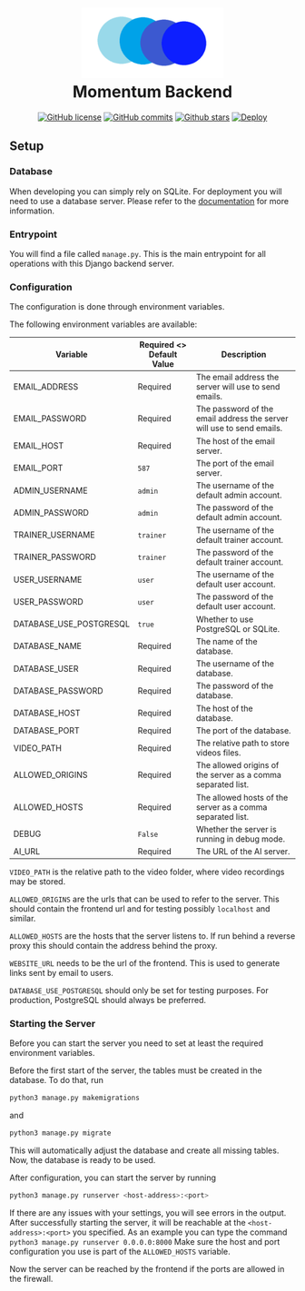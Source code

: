 <h1 align="center">
  <img src=".preview/Logo.png" width="250"><br>
  Momentum Backend
</h1>

<div align="center">
  
  [![GitHub license](https://img.shields.io/github/license/bp-momentum/backend.svg)](https://github.com/bp-momentum/backend/blob/main/LICENSE)
  [![GitHub commits](https://badgen.net/github/commits/bp-momentum/backend/main)](https://GitHub.com/bp-momentum/backend/commit/)
  [![Github stars](https://img.shields.io/github/stars/bp-momentum/backend.svg)](https://GitHub.com/bp-momentum/backend/stargazers/)
  [![Deploy](https://img.shields.io/github/workflow/status/bp-momentum/backend/Deploy)](https://github.com/bp-momentum/backend/actions/workflows/deploy.yml)

</div>

## Setup

### Database
When developing you can simply rely on SQLite.
For deployment you will need to use a database server.
Please refer to the [documentation](https://github.com/bp-momentum/documentation) for more information.

### Entrypoint
You will find a file called `manage.py`. This is the main entrypoint for all operations with this Django backend server.

### Configuration
The configuration is done through environment variables.

The following environment variables are available:

| Variable | Required <> Default Value | Description |
| --- | --- | --- |
|EMAIL_ADDRESS|Required|The email address the server will use to send emails.|
|EMAIL_PASSWORD|Required|The password of the email address the server will use to send emails.|
|EMAIL_HOST|Required|The host of the email server.|
|EMAIL_PORT|`587`|The port of the email server.|
|ADMIN_USERNAME|`admin`|The username of the default admin account.|
|ADMIN_PASSWORD|`admin`|The password of the default admin account.|
|TRAINER_USERNAME|`trainer`|The username of the default trainer account.|
|TRAINER_PASSWORD|`trainer`|The password of the default trainer account.|
|USER_USERNAME|`user`|The username of the default user account.|
|USER_PASSWORD|`user`|The password of the default user account.|
|DATABASE_USE_POSTGRESQL|`true`|Whether to use PostgreSQL or SQLite.|
|DATABASE_NAME|Required|The name of the database.|
|DATABASE_USER|Required|The username of the database.|
|DATABASE_PASSWORD|Required|The password of the database.|
|DATABASE_HOST|Required|The host of the database.|
|DATABASE_PORT|Required|The port of the database.|
|VIDEO_PATH|Required|The relative path to store videos files.|
|ALLOWED_ORIGINS|Required|The allowed origins of the server as a comma separated list.|
|ALLOWED_HOSTS|Required|The allowed hosts of the server as a comma separated list.|
|DEBUG|`False`|Whether the server is running in debug mode.|
|AI_URL|Required|The URL of the AI server.|

`VIDEO_PATH` is the relative path to the video folder, where video recordings may be stored.

`ALLOWED_ORIGINS` are the urls that can be used to refer to the server.
This should contain the frontend url and for testing possibly `localhost` and similar.

`ALLOWED_HOSTS` are the hosts that the server listens to.
If run behind a reverse proxy this should contain the address behind the proxy.

`WEBSITE_URL` needs to be the url of the frontend.
This is used to generate links sent by email to users.

`DATABASE_USE_POSTGRESQL` should only be set for testing purposes. For production, PostgreSQL should always be preferred.

### Starting the Server
Before you can start the server you need to set at least the required environment variables.

Before the first start of the server, the tables must be created in the database.
To do that, run
```bash
python3 manage.py makemigrations
```
and
```bash
python3 manage.py migrate
```
This will automatically adjust the database and create all missing tables.
Now, the database is ready to be used.

After configuration, you can start the server by running
```bash
python3 manage.py runserver <host-address>:<port>
```
If there are any issues with your settings, you will see errors in the output. After successfully starting the server, it will
be reachable at the `<host-address>:<port>` you specified.
As an example you can type the command `python3 manage.py runserver 0.0.0.0:8000`
Make sure the host and port configuration you use is part of the `ALLOWED_HOSTS` variable.

Now the server can be reached by the frontend if the ports are allowed in the firewall.
